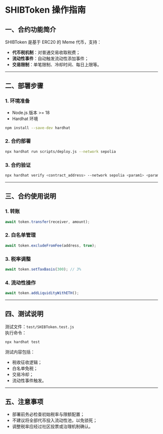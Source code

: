 # SHIBToken 操作指南

## 一、合约功能简介
SHIBToken 是基于 ERC20 的 Meme 代币，支持：
- **代币税机制**：对普通交易收取税费；
- **流动性事件**：自动触发流动性添加事件；
- **交易限制**：单笔限制、冷却时间、每日上限等。

---

## 二、部署步骤

### 1. 环境准备
- Node.js 版本 >= 18
- Hardhat 环境
```bash
npm install --save-dev hardhat
```

### 2. 合约部署
```bash
npx hardhat run scripts/deploy.js --network sepolia
```

### 3. 合约验证
```bash
npx hardhat verify <contract_address> --network sepolia <param1> <param2> ...
```

---

## 三、合约使用说明

### 1. 转账
```js
await token.transfer(receiver, amount);
```

### 2. 白名单管理
```js
await token.excludeFromFee(address, true);
```

### 3. 税率调整
```js
await token.setTaxBasis(300); // 3%
```

### 4. 流动性操作
```js
await token.addLiquidityWithETH();
```

---

## 四、测试说明
测试文件：`test/SHIBToken.test.js`  
执行命令：
```bash
npx hardhat test
```

测试内容包括：
- 税收征收逻辑；
- 白名单免税；
- 交易冷却；
- 流动性事件触发。

---

## 五、注意事项
- 部署前务必检查初始税率与限额配置；
- 不建议将全部代币投入流动性池，以免锁死；
- 调整税率应经过社区投票或治理机制确认。